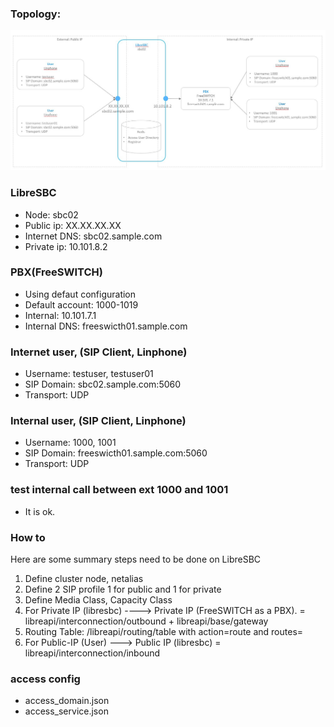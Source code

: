 ### Topology:

![image](./images/topology1.jpg)

### LibreSBC

* Node: sbc02
* Public ip: XX.XX.XX.XX
* Internet DNS: sbc02.sample.com
* Private ip: 10.101.8.2

### PBX(FreeSWITCH)

* Using defaut configuration
* Default account: 1000-1019
* Internal: 10.101.7.1
* Internal DNS: freeswicth01.sample.com

### Internet user, (SIP Client, Linphone)

* Username: testuser, testuser01
* SIP Domain: sbc02.sample.com:5060
* Transport: UDP

### Internal user, (SIP Client, Linphone)

* Username: 1000, 1001
* SIP Domain: freeswicth01.sample.com:5060
* Transport: UDP

### test internal call between ext 1000 and 1001

* It is ok.

### How to

Here are some summary steps need to be done on LibreSBC

1. Define cluster node, netalias
2. Define 2 SIP profile 1 for public and 1 for private
3. Define Media Class, Capacity Class
4. For Private IP (libresbc) ----> Private IP (FreeSWITCH as a PBX). = libreapi/interconnection/outbound + libreapi/base/gateway
5. Routing Table: /libreapi/routing/table with action=route and routes=<outbound-connection-in-step-4>
6. For Public-IP (User) ---> Public IP (libresbc) = libreapi/interconnection/inbound

### access config

* access_domain.json
* access_service.json
